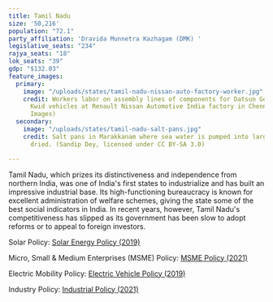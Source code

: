 ```yaml
---
title: Tamil Nadu
size: '50,216'
population: "72.1"
party_affiliation: 'Dravida Munnetra Kazhagam (DMK) '
legislative_seats: "234"
rajya_seats: "18"
lok_seats: "39"
gdp: "$132.03"
feature_images:
  primary:
    image: "/uploads/states/tamil-nadu-nissan-auto-factory-worker.jpg"
    credit: Workers labor on assembly lines of components for Datsun Go and Renault
      Kwid vehicles at Renault Nissan Automotive India factory in Chennai. (ARUN SANKAR/AFP/Getty
      Images)
  secondary:
    image: "/uploads/states/tamil-nadu-salt-pans.jpg"
    credit: Salt pans in Marakkanam where sea water is pumped into large pans and
      dried. (Sandip Dey, licensed under CC BY-SA 3.0)

---
```

Tamil Nadu, which prizes its distinctiveness and independence from northern India, was one of India's first states to industrialize and has built an impressive industrial base. Its high-functioning bureaucracy is known for excellent administration of welfare schemes, giving the state some of the best social indicators in India. In recent years, however, Tamil Nadu's competitiveness has slipped as its government has been slow to adopt reforms or to appeal to foreign investors.

Solar Policy: [Solar Energy Policy (2019)](http://tidco.com/wp-content/uploads/2020/04/tamil-nadu-solar-policy-2019-min.pdf)

Micro, Small & Medium Enterprises (MSME) Policy: [MSME Policy (2021)](http://www.indcom.tn.gov.in/pdf/2021/MSME_Policy_2021.pdf)

Electric Mobility Policy: [Electric Vehicle Policy (2019)](https://powermin.gov.in/sites/default/files/uploads/EV/Tamilnadu.pdf)

Industry Policy: [Industrial Policy (2021)](https://www.indembassybern.gov.in/docs/1617966871Tamil_Nadu_Industrial_Policy_2021.pdf)